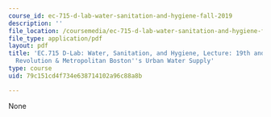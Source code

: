 ```yaml
---
course_id: ec-715-d-lab-water-sanitation-and-hygiene-fall-2019
description: ''
file_location: /coursemedia/ec-715-d-lab-water-sanitation-and-hygiene-fall-2019/79c151cd4f734e638714102a96c88a8b_MITEC_715F19_lec6.pdf
file_type: application/pdf
layout: pdf
title: 'EC.715 D-Lab: Water, Sanitation, and Hygiene, Lecture: 19th and 20th c. Sanitary
  Revolution & Metropolitan Boston''s Urban Water Supply'
type: course
uid: 79c151cd4f734e638714102a96c88a8b

---
```

None